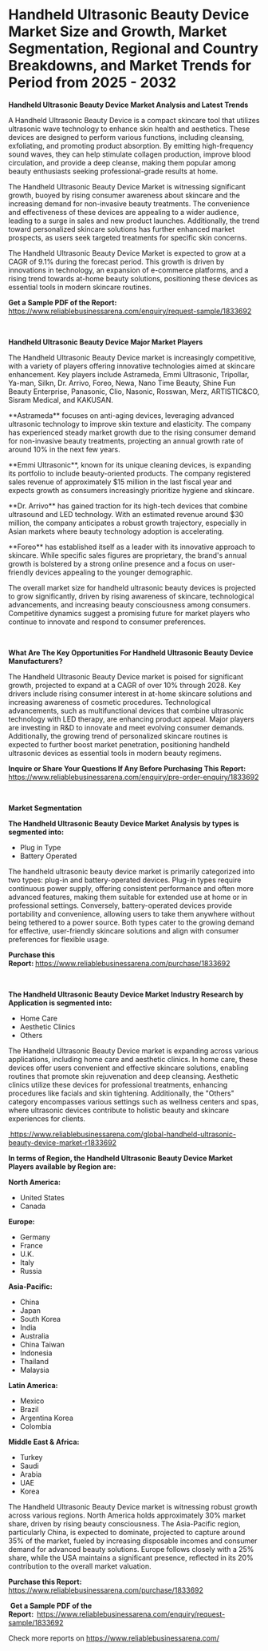 <p><h1>Handheld Ultrasonic Beauty Device Market Size and Growth, Market Segmentation, Regional and Country Breakdowns, and Market Trends for Period from 2025 -  2032</h1></p><p><strong>Handheld Ultrasonic Beauty Device Market Analysis and Latest Trends</strong></p>
<p><p>A Handheld Ultrasonic Beauty Device is a compact skincare tool that utilizes ultrasonic wave technology to enhance skin health and aesthetics. These devices are designed to perform various functions, including cleansing, exfoliating, and promoting product absorption. By emitting high-frequency sound waves, they can help stimulate collagen production, improve blood circulation, and provide a deep cleanse, making them popular among beauty enthusiasts seeking professional-grade results at home.</p><p>The Handheld Ultrasonic Beauty Device Market is witnessing significant growth, buoyed by rising consumer awareness about skincare and the increasing demand for non-invasive beauty treatments. The convenience and effectiveness of these devices are appealing to a wider audience, leading to a surge in sales and new product launches. Additionally, the trend toward personalized skincare solutions has further enhanced market prospects, as users seek targeted treatments for specific skin concerns.</p><p>The Handheld Ultrasonic Beauty Device Market is expected to grow at a CAGR of 9.1% during the forecast period. This growth is driven by innovations in technology, an expansion of e-commerce platforms, and a rising trend towards at-home beauty solutions, positioning these devices as essential tools in modern skincare routines.</p></p>
<p><strong>Get a Sample PDF of the Report:&nbsp;</strong> <a href="https://www.reliablebusinessarena.com/enquiry/request-sample/1833692?utm_campaign=1941&utm_medium=2&utm_source=Github&utm_content=ia&utm_term=01012025&utm_id=handheld-ultrasonic-beauty-device">https://www.reliablebusinessarena.com/enquiry/request-sample/1833692</a></p>
<p>&nbsp;</p>
<p><strong>Handheld Ultrasonic Beauty Device Major Market Players</strong></p>
<p><p>The Handheld Ultrasonic Beauty Device market is increasingly competitive, with a variety of players offering innovative technologies aimed at skincare enhancement. Key players include Astrameda, Emmi Ultrasonic, Tripollar, Ya-man, Silkn, Dr. Arrivo, Foreo, Newa, Nano Time Beauty, Shine Fun Beauty Enterprise, Panasonic, Clio, Nasonic, Rosswan, Merz, ARTISTIC&CO, Sisram Medical, and KAKUSAN.</p><p>**Astrameda** focuses on anti-aging devices, leveraging advanced ultrasonic technology to improve skin texture and elasticity. The company has experienced steady market growth due to the rising consumer demand for non-invasive beauty treatments, projecting an annual growth rate of around 10% in the next few years.</p><p>**Emmi Ultrasonic**, known for its unique cleaning devices, is expanding its portfolio to include beauty-oriented products. The company registered sales revenue of approximately $15 million in the last fiscal year and expects growth as consumers increasingly prioritize hygiene and skincare.</p><p>**Dr. Arrivo** has gained traction for its high-tech devices that combine ultrasound and LED technology. With an estimated revenue around $30 million, the company anticipates a robust growth trajectory, especially in Asian markets where beauty technology adoption is accelerating.</p><p>**Foreo** has established itself as a leader with its innovative approach to skincare. While specific sales figures are proprietary, the brand's annual growth is bolstered by a strong online presence and a focus on user-friendly devices appealing to the younger demographic.</p><p>The overall market size for handheld ultrasonic beauty devices is projected to grow significantly, driven by rising awareness of skincare, technological advancements, and increasing beauty consciousness among consumers. Competitive dynamics suggest a promising future for market players who continue to innovate and respond to consumer preferences.</p></p>
<p>&nbsp;</p>
<p><strong>What Are The Key Opportunities For Handheld Ultrasonic Beauty Device Manufacturers?</strong></p>
<p><p>The Handheld Ultrasonic Beauty Device market is poised for significant growth, projected to expand at a CAGR of over 10% through 2028. Key drivers include rising consumer interest in at-home skincare solutions and increasing awareness of cosmetic procedures. Technological advancements, such as multifunctional devices that combine ultrasonic technology with LED therapy, are enhancing product appeal. Major players are investing in R&D to innovate and meet evolving consumer demands. Additionally, the growing trend of personalized skincare routines is expected to further boost market penetration, positioning handheld ultrasonic devices as essential tools in modern beauty regimens.</p></p>
<p><strong>Inquire or Share Your Questions If Any Before Purchasing This Report:</strong> <a href="https://www.reliablebusinessarena.com/enquiry/pre-order-enquiry/1833692?utm_campaign=1941&utm_medium=2&utm_source=Github&utm_content=ia&utm_term=01012025&utm_id=handheld-ultrasonic-beauty-device">https://www.reliablebusinessarena.com/enquiry/pre-order-enquiry/1833692</a></p>
<p>&nbsp;</p>
<p><strong>Market Segmentation</strong></p>
<p><strong>The Handheld Ultrasonic Beauty Device Market Analysis by types is segmented into:</strong></p>
<p><ul><li>Plug in Type</li><li>Battery Operated</li></ul></p>
<p><p>The handheld ultrasonic beauty device market is primarily categorized into two types: plug-in and battery-operated devices. Plug-in types require continuous power supply, offering consistent performance and often more advanced features, making them suitable for extended use at home or in professional settings. Conversely, battery-operated devices provide portability and convenience, allowing users to take them anywhere without being tethered to a power source. Both types cater to the growing demand for effective, user-friendly skincare solutions and align with consumer preferences for flexible usage.</p></p>
<p><strong>Purchase this Report:&nbsp;</strong><a href="https://www.reliablebusinessarena.com/purchase/1833692?utm_campaign=1941&utm_medium=2&utm_source=Github&utm_content=ia&utm_term=01012025&utm_id=handheld-ultrasonic-beauty-device">https://www.reliablebusinessarena.com/purchase/1833692</a></p>
<p>&nbsp;</p>
<p><strong>The Handheld Ultrasonic Beauty Device Market Industry Research by Application is segmented into:</strong></p>
<p><ul><li>Home Care</li><li>Aesthetic Clinics</li><li>Others</li></ul></p>
<p><p>The Handheld Ultrasonic Beauty Device market is expanding across various applications, including home care and aesthetic clinics. In home care, these devices offer users convenient and effective skincare solutions, enabling routines that promote skin rejuvenation and deep cleansing. Aesthetic clinics utilize these devices for professional treatments, enhancing procedures like facials and skin tightening. Additionally, the "Others" category encompasses various settings such as wellness centers and spas, where ultrasonic devices contribute to holistic beauty and skincare experiences for clients.</p></p>
<p><a href="https://www.reliablebusinessarena.com/global-handheld-ultrasonic-beauty-device-market-r1833692?utm_campaign=1941&utm_medium=2&utm_source=Github&utm_content=ia&utm_term=01012025&utm_id=handheld-ultrasonic-beauty-device">&nbsp;https://www.reliablebusinessarena.com/global-handheld-ultrasonic-beauty-device-market-r1833692</a></p>
<p><strong>In terms of Region, the Handheld Ultrasonic Beauty Device Market Players available by Region are:</strong></p>
<p>
    <p> <strong> North America: </strong>
        <ul>
            <li>United States</li>
            <li>Canada</li>
        </ul>
        </p> 
    <p> <strong> Europe: </strong>
        <ul>
            <li>Germany</li>
            <li>France</li>
            <li>U.K.</li>
            <li>Italy</li>
            <li>Russia</li>
        </ul>
        </p> 
    <p> <strong> Asia-Pacific: </strong>
        <ul>
            <li>China</li>
            <li>Japan</li>
            <li>South Korea</li>
            <li>India</li>
            <li>Australia</li>
            <li>China Taiwan</li>
            <li>Indonesia</li>
            <li>Thailand</li>
            <li>Malaysia</li>
        </ul>
        </p> 
    <p> <strong> Latin America: </strong>
        <ul>
            <li>Mexico</li>
            <li>Brazil</li>
            <li>Argentina Korea</li>
            <li>Colombia</li>
        </ul>
        </p> 
    <p> <strong> Middle East & Africa: </strong>
        <ul>
            <li>Turkey</li>
            <li>Saudi</li>
            <li>Arabia</li>
            <li>UAE</li>
            <li>Korea</li>
        </ul>
    </p>
    </p>
<p><p>The Handheld Ultrasonic Beauty Device market is witnessing robust growth across various regions. North America holds approximately 30% market share, driven by rising beauty consciousness. The Asia-Pacific region, particularly China, is expected to dominate, projected to capture around 35% of the market, fueled by increasing disposable incomes and consumer demand for advanced beauty solutions. Europe follows closely with a 25% share, while the USA maintains a significant presence, reflected in its 20% contribution to the overall market valuation.</p></p>
<p><strong>Purchase this Report: </strong><a href="https://www.reliablebusinessarena.com/purchase/1833692?utm_campaign=1941&utm_medium=2&utm_source=Github&utm_content=ia&utm_term=01012025&utm_id=handheld-ultrasonic-beauty-device">https://www.reliablebusinessarena.com/purchase/1833692</a></p>
<p>&nbsp;<strong>Get a Sample PDF of the Report:&nbsp;&nbsp;</strong><a href="https://www.reliablebusinessarena.com/enquiry/request-sample/1833692?utm_campaign=1941&utm_medium=2&utm_source=Github&utm_content=ia&utm_term=01012025&utm_id=handheld-ultrasonic-beauty-device">https://www.reliablebusinessarena.com/enquiry/request-sample/1833692</a></p>
<p><strong></strong></p>
<p>Check more reports on <a href="https://www.reliablebusinessarena.com/?utm_campaign=1941&utm_medium=2&utm_source=Github&utm_content=ia&utm_term=01012025&utm_id=handheld-ultrasonic-beauty-device">https://www.reliablebusinessarena.com/</a></p>